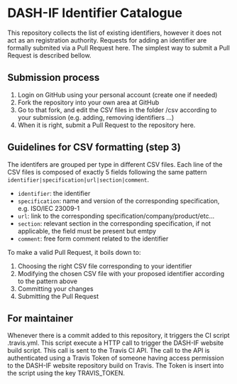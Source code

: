 # DASH-IF Identifier Catalogue

This repository collects the list of existing identifiers, however it does not
act as an registration authority. Requests for adding an identifier are
formally submited via a Pull Request here. The simplest way to submit a Pull
Request is described bellow.

## Submission process

1. Login on GitHub using your personal account (create one if needed)
2. Fork the repository into your own area at GitHub
3. Go to that fork, and edit the CSV files in the folder /csv according to your submission (e.g. adding, removing identifiers ...)
4. When it is right, submit a Pull Request to the repository here.

## Guidelines for CSV formatting (step 3)

The identifers are grouped per type in different CSV files. Each line of 
the CSV files is composed of exactly 5 fields following the same pattern
`identifier|specification|url|section|comment`.

- `identifier`: the identifier
- `specification`: name and version of the corresponding specification, e.g. ISO/IEC 23009-1
- `url`: link to the corresponding specification/company/product/etc...
- `section`: relevant section in the corresponding specification, if not applicable, the field must be present but emtpy
- `comment`: free form comment related to the identifier

To make a valid Pull Request, it boils down to:

1. Choosing the right CSV file corresponding to your identifier
2. Modifying the chosen CSV file with your proposed identifier according to the pattern above
3. Committing your changes
4. Submitting the Pull Request

## For maintainer

Whenever there is a commit added to this repository, it triggers the CI script
.travis.yml. This script execute a HTTP call to trigger the DASH-IF website
build script. This call is sent to the Travis CI API. The call to the API is
authenticated using a Travis Token of someone having access permission to the
DASH-IF website repository build on Travis. The Token is insert into the script
using the key TRAVIS_TOKEN.
